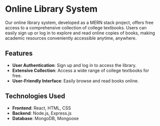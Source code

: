 # Online Library System

Our online library system, developed as a MERN stack project, offers free access to a comprehensive collection of college textbooks. Users can easily sign up or log in to explore and read online copies of books, making academic resources conveniently accessible anytime, anywhere.

## Features

- **User Authentication**: Sign up and log in to access the library.
- **Extensive Collection**: Access a wide range of college textbooks for free.
- **User-Friendly Interface**: Easily browse and read books online.

## Technologies Used

- **Frontend**: React, HTML, CSS
- **Backend**: Node.js, Express.js
- **Database**: MongoDB, Mongoose
